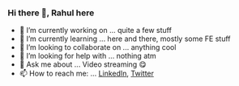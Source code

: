 ### Hi there 👋, Rahul here 

- 🔭 I’m currently working on ... quite a few stuff
- 🌱 I’m currently learning ... here and there, mostly some FE stuff
- 👯 I’m looking to collaborate on ... anything cool
- 🤔 I’m looking for help with ... nothing atm
- 💬 Ask me about ... Video streaming 😋
- 📫 How to reach me: ... [LinkedIn](https://www.linkedin.com/in/rahulgolwalkar/), [Twitter](https://twitter.com/rahulgolwalkar)
